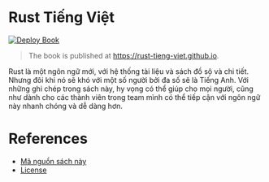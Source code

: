 # Rust Tiếng Việt

[![Deploy Book](https://github.com/rust-tieng-viet/rust-tieng-viet.github.io/actions/workflows/deploy.yml/badge.svg)](https://github.com/rust-tieng-viet/rust-tieng-viet.github.io/actions/workflows/deploy.yml)

> The book is published at <https://rust-tieng-viet.github.io>.

Rust là một ngôn ngữ mới, với hệ thống tài liệu và sách đồ sộ và chi tiết.
Nhưng đôi khi nó sẽ khó với một số người bởi đa số sẽ là Tiếng Anh.
Với những ghi chép trong sách này, hy vọng có thể giúp cho mọi người,
cũng như dành cho các thành viên trong team mình có thể tiếp cận với
ngôn ngữ này nhanh chóng và dễ dàng hơn.

# References

- [Mã nguồn sách này](https://github.com/rust-tieng-viet)
- [License](https://github.com/rust-tieng-viet/rust-tieng-viet.github.io/blob/main/LICENCE)
